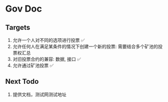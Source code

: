 # Gov Doc

## Targets

1. 允许一个人对不同的选项进行投票 ✅
2. 允许任何人在满足某条件的情况下创建一个新的投票: 需要结合多个矿池的投票权汇总
3. 对旧投票合约的兼容: 数据, 接口 ✅
4. 允许通过矿池投票 ✅

## Next Todo

1. 提供文档，测试网测试地址